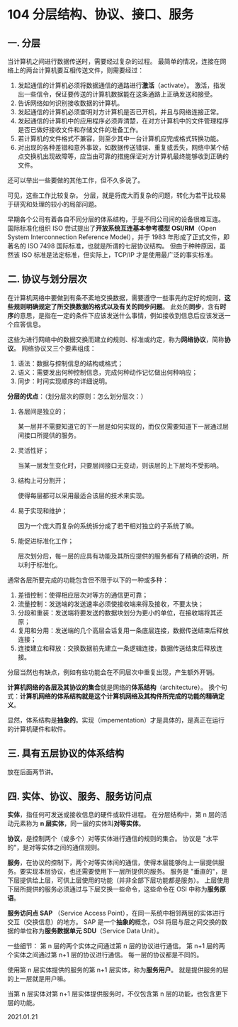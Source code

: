 # 104 分层结构、协议、接口、服务

## 一. 分层

当计算机之间进行数据传送时，需要经过复杂的过程。
最简单的情况，连接在网络上的两台计算机要互相传送文件，则需要经过：

1. 发起通信的计算机必须将数据通信的通路进行**激活**（activate）。
   激活，指发出一些信令，保证要传送的计算机数据能在这条通路上正确发送和接受。
2. 告诉网络如何识别接收数据的计算机。
3. 发起通信的计算机必须查明对方计算机是否已开机，并且与网络连接正常。
4. 发起通信的计算机中的应用程序必须弄清楚，在对方计算机中的文件管理程序是否已做好接收文件和存储文件的准备工作。
5. 若计算机的文件格式不兼容，则至少其中一台计算机应完成格式转换功能。
6. 对出现的各种差错和意外事故，如数据传送错误、重复或丢失，网络中某个结点交换机出现故障等，应当由可靠的措施保证对方计算机最终能够收到正确的文件。

还可以举出一些要做的其他工作，但不久多说了。

可见，这些工作比较复杂。
分层，就是将庞大而复杂的问题，转化为若干比较易于研究和处理的较小的局部问题。

早期各个公司有着各自不同分层的体系结构，于是不同公司间的设备很难互连。
国际标准化组织 ISO 尝试提出了**开放系统互连基本参考模型 OSI/RM**（Open System Interconnection Reference Model），并于 1983 年形成了正式文件，即著名的 ISO 7498 国际标准，也就是所谓的七层协议结构。
但由于种种原因，虽然该 ISO 标准是法定标准，但实际上，TCP/IP 才是使用最广泛的事实标准。

## 二. 协议与划分层次

在计算机网络中要做到有条不紊地交换数据，需要遵守一些事先约定好的规则，**这些规则明确规定了所交换数据的格式以及有关的同步问题**。
此处的**同步**，含有**时序**的意思，是指在一定的条件下应该发送什么事情，例如接收到信息后应该发送一个应答信息。

这些为进行网络中的数据交换而建立的规则、标准或约定，称为**网络协议**，简称**协议**。
网络协议又三个要素组成：

1. 语法：数据与控制信息的结构或格式；
2. 语义：需要发出何种控制信息，完成何种动作记忆做出何种响应；
3. 同步：时间实现顺序的详细说明。

**分层的优点**：（划分层次的原则：怎么划分层次：）

1. 各层间是独立的；

   某一层并不需要知道它的下一层是如何实现的，而仅仅需要知道下一层通过层间接口所提供的服务。

2. 灵活性好；

   当某一层发生变化时，只要层间接口无变动，则该层的上下层均不受影响。

3. 结构上可分割开；

   使得每层都可以采用最适合该层的技术来实现。

4. 易于实现和维护；

   因为一个庞大而复杂的系统拆分成了若干相对独立的子系统了嘛。

5. 能促进标准化工作；

   层次划分后，每一层的应具有功能及其所应提供的服务都有了精确的说明，所以利于标准化。

通常各层所要完成的功能包含但不限于以下的一种或多种：

1. 差错控制：使得相应层次对等方的通信更可靠；
2. 流量控制：发送端的发送速率必须使接收端来得及接收，不要太快；
3. 分段和重装：发送端将要发送的数据块划分为更小的单位，在接收端将其还原；
4. 复用和分用：发送端的几个高层会话复用一条底层连接，数据传送结束后释放连接；
5. 连接建立和释放：交换数据前先建立一条逻辑连接，数据传送结束后释放连接。

分层当然也有缺点，例如有些功能会在不同层次中重复出现，产生额外开销。

**计算机网络的各层及其协议的集合**就是网络的**体系结构**（architecture）。
换个句式：**计算机网络的体系结构就是这个计算机网络及其构件所完成的功能的精确定义**。

显然，体系结构是**抽象的**。实现（impementation）才是具体的，是真正在运行的计算机硬件和软件。

## 三. 具有五层协议的体系结构

放在后面两节讲。

## 四. 实体、协议、服务、服务访问点

**实体**，指任何可发送或接收信息的硬件或软件进程。
在分层结构中，第 n 层的活动元素称为 **n 层实体**，同一层的实体叫**对等实体**。

**协议**，是控制两个（或多个）对等实体进行通信的规则的集合。
协议是 "水平的"，是对等实体之间的通信规则。

**服务**，在协议的控制下，两个对等实体间的通信，使得本层能够向上一层提供服务。要实现本层协议，也还需要使用下一层所提供的服务。
服务是 "垂直的"，是下层提供给上层，可供上层使用的功能（并非全部下层功能都是服务）。
上层使用下层所提供的服务必须通过与下层交换一些命令，这些命令在 OSI 中称为**服务原语**。

**服务访问点 SAP** （Service Access Point），在同一系统中相邻两层的实体进行交互（交换信息）的地方。
SAP 是一个**抽象的**概念，OSI 将层与层之间交换的数据的单位称为**服务数据单元 SDU**（Service Data Unit）。

一些细节：
第 n 层的两个实体之间通过第 n 层的协议进行通信。
第 n+1 层的两个实体之间通过第 n+1 层的协议进行通信。
每一层的协议都是不同的。

使用第 n 层实体提供的服务的第 n+1 层实体，称为**服务用户**。
就是提供服务的层的上一层就是用户嘛。

当第 n 层实体对第 n+1 层实体提供服务时，不仅包含第 n 层的功能，也包含更下层的功能。

2021.01.21